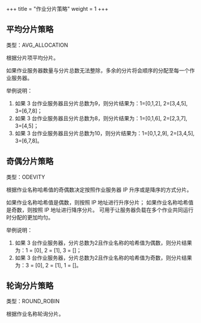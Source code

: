 +++ title = "作业分片策略"
weight = 1 +++

## 平均分片策略

类型：AVG_ALLOCATION

根据分片项平均分片。

如果作业服务器数量与分片总数无法整除，多余的分片将会顺序的分配至每一个作业服务器。

举例说明：

1. 如果 3 台作业服务器且分片总数为9，则分片结果为：1=[0,1,2], 2=[3,4,5], 3=[6,7,8]；
2. 如果 3 台作业服务器且分片总数为8，则分片结果为：1=[0,1,6], 2=[2,3,7], 3=[4,5]；
3. 如果 3 台作业服务器且分片总数为10，则分片结果为：1=[0,1,2,9], 2=[3,4,5], 3=[6,7,8]。

## 奇偶分片策略

类型：ODEVITY

根据作业名称哈希值的奇偶数决定按照作业服务器 IP 升序或是降序的方式分片。

如果作业名称哈希值是偶数，则按照 IP 地址进行升序分片； 如果作业名称哈希值是奇数，则按照 IP 地址进行降序分片。 可用于让服务器负载在多个作业共同运行时分配的更加均匀。

举例说明：

1. 如果 3 台作业服务器，分片总数为2且作业名称的哈希值为偶数，则分片结果为：1 = [0], 2 = [1], 3 = []；
2. 如果 3 台作业服务器，分片总数为2且作业名称的哈希值为奇数，则分片结果为：3 = [0], 2 = [1], 1 = []。

## 轮询分片策略

类型：ROUND_ROBIN

根据作业名称轮询分片。
